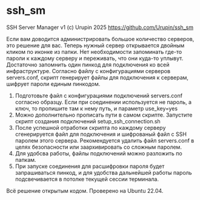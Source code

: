 # ssh_sm
SSH Server Manager v1
(c) Urupin 2025
https://github.com/Urupin/ssh_sm

Если вам доводится администрировать большое количество серверов, это решение для вас. Теперь нужный сервер открывается двойным кликом по иконке из папки. Нет необходимости запоминать где-то пароли к каждому серверу и переживать, что они куда-то уплывут. Достаточно запомнить один пинкод для подключения ко всей инфраструктуре.
Согласно файлу с конфигурациями серверов servers.conf, скрипт генерирует файлы для подключения к серверам, шифрует пароли единым пинкодом.
1. Подготовьте файл с конфигурациями подключений servers.conf согласно образцу. Если при соединении используется не пароль, а ключ, то пропишите там к нему путь, и параметр use_key=yes
2. Можно дополнительно прописать пути в самом скрипте. Запустите скрипт создания подключений setup_ssh_connection.sh
3. После успешной отработки скрипта по каждому серверу сгенерируется файл для подключения и шифрованый файл с SSH паролем этого сервера. Рекомендуется удалить файл servers.conf в целях безопасности или заархивировать со сложным паролем.
4. Для удобсва работы, файлы подключений можно разложить по папкам.
5. При запуске соединения для расшифровки пароля будет запрашиваться пинкод, и для удобства дальнейшей работы пароль подсвечивается в потолке текущей сессии терминала.

Всё решение открытым кодом. Проверено на Ubuntu 22.04.
